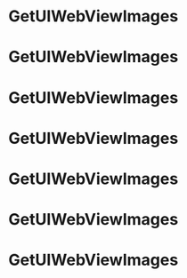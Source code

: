 # GetUIWebViewImages
# GetUIWebViewImages
# GetUIWebViewImages
# GetUIWebViewImages
# GetUIWebViewImages
# GetUIWebViewImages
# GetUIWebViewImages
